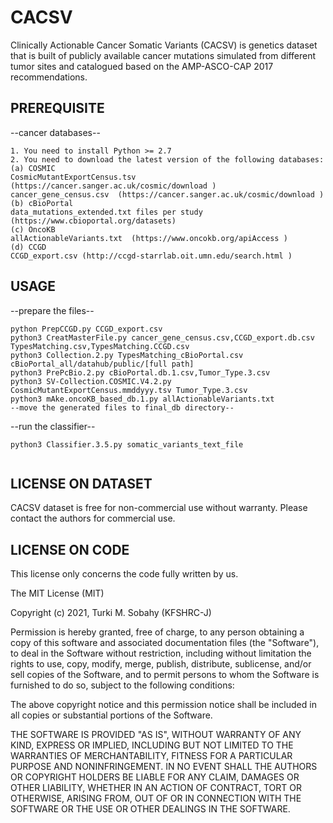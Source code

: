# CACSV
Clinically Actionable Cancer Somatic Variants (CACSV) is genetics dataset that is built of publicly available cancer mutations simulated from different tumor sites and catalogued based on the AMP-ASCO-CAP 2017 recommendations. 
## PREREQUISITE
--cancer databases--
```
1. You need to install Python >= 2.7
2. You need to download the latest version of the following databases:
(a) COSMIC
CosmicMutantExportCensus.tsv  (https://cancer.sanger.ac.uk/cosmic/download )
cancer_gene_census.csv  (https://cancer.sanger.ac.uk/cosmic/download )
(b) cBioPortal
data_mutations_extended.txt files per study  (https://www.cbioportal.org/datasets)
(c) OncoKB
allActionableVariants.txt  (https://www.oncokb.org/apiAccess )
(d) CCGD
CCGD_export.csv (http://ccgd-starrlab.oit.umn.edu/search.html )
```

## USAGE
--prepare the files--
```
python PrepCCGD.py CCGD_export.csv
python3 CreatMasterFile.py cancer_gene_census.csv,CCGD_export.db.csv TypesMatching.csv,TypesMatching.CCGD.csv
python3 Collection.2.py TypesMatching_cBioPortal.csv cBioPortal_all/datahub/public/[full path]
python3 PrePcBio.2.py cBioPortal.db.1.csv,Tumor_Type.3.csv
python3 SV-Collection.COSMIC.V4.2.py CosmicMutantExportCensus.mmddyyy.tsv Tumor_Type.3.csv
python3 mAke.oncoKB_based_db.1.py allActionableVariants.txt
--move the generated files to final_db directory--

```
--run the classifier--
```
python3 Classifier.3.5.py somatic_variants_text_file 
 
```
## LICENSE ON DATASET

CACSV dataset is free for non-commercial use without warranty. Please contact the authors for commercial use.

## LICENSE ON CODE

This license only concerns the code fully written by us.

The MIT License (MIT)

Copyright (c) 2021, Turki M. Sobahy (KFSHRC-J)

Permission is hereby granted, free of charge, to any person obtaining a copy of this software and associated documentation files (the "Software"), to deal in the Software without restriction, including without limitation the rights to use, copy, modify, merge, publish, distribute, sublicense, and/or sell copies of the Software, and to permit persons to whom the Software is furnished to do so, subject to the following conditions:

The above copyright notice and this permission notice shall be included in all copies or substantial portions of the Software.

THE SOFTWARE IS PROVIDED "AS IS", WITHOUT WARRANTY OF ANY KIND, EXPRESS OR IMPLIED, INCLUDING BUT NOT LIMITED TO THE WARRANTIES OF MERCHANTABILITY, FITNESS FOR A PARTICULAR PURPOSE AND NONINFRINGEMENT. IN NO EVENT SHALL THE AUTHORS OR COPYRIGHT HOLDERS BE LIABLE FOR ANY CLAIM, DAMAGES OR OTHER LIABILITY, WHETHER IN AN ACTION OF CONTRACT, TORT OR OTHERWISE, ARISING FROM, OUT OF OR IN CONNECTION WITH THE SOFTWARE OR THE USE OR OTHER DEALINGS IN THE SOFTWARE.
